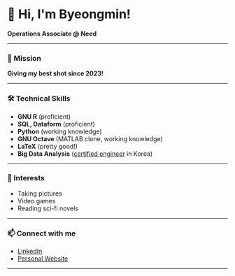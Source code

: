 # 👋 Hi, I'm Byeongmin!

**Operations Associate @ Need**

---

### 🚀 Mission
**Giving my best shot since 2023!**

---

### 🛠️ Technical Skills
- **GNU R** (proficient)
- **SQL, Dataform** (proficient)
- **Python** (working knowledge)
- **GNU Octave** (MATLAB clone, working knowledge)
- **LaTeX** (pretty good!)
- **Big Data Analysis** ([certified engineer](https://kostat.go.kr/menu.es?mid=a10411020300) in Korea) 

---

### 📸 Interests
- Taking pictures
- Video games
- Reading sci-fi novels

---

### 📫 Connect with me
- [LinkedIn](https://www.linkedin.com/in/byeongmin-ko-207a74282/)
- [Personal Website](https://www.kobm.xyz)
---
